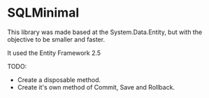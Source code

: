 # SQLMinimal

This library was made based at the System.Data.Entity, but with the objective to be smaller and faster.

It used the Entity Framework 2.5

TODO: 
  * Create a disposable method.
  * Create it's own method of Commit, Save and Rollback.

